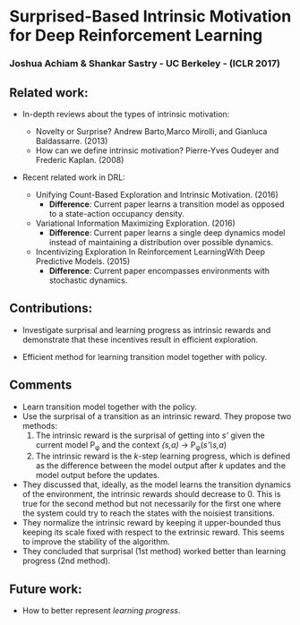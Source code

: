 # Surprised-Based Intrinsic Motivation for Deep Reinforcement Learning

### Joshua Achiam & Shankar Sastry - UC Berkeley - (ICLR 2017)

## Related work:

- In-depth reviews about the types of intrinsic motivation:
  - Novelty or Surprise? Andrew Barto,Marco Mirolli, and Gianluca Baldassarre. (2013)
  - How can we define intrinsic motivation? Pierre-Yves Oudeyer and Frederic Kaplan. (2008)


- Recent related work in DRL:
  - Unifying Count-Based Exploration and Intrinsic Motivation. (2016)
    - __Difference__: Current paper learns a transition model as opposed to a state-action occupancy density.
  - Variational Information Maximizing Exploration. (2016)
    - __Difference__: Current paper learns a single deep dynamics model instead of maintaining a distribution over possible dynamics.
  - Incentivizing Exploration In Reinforcement LearningWith Deep Predictive Models. (2015)
    - __Difference__: Current paper encompasses environments with stochastic dynamics.

## Contributions:
- Investigate surprisal and learning progress as intrinsic rewards and demonstrate that these incentives result in efficient exploration.

- Efficient method for learning transition model together with policy.

## Comments

- Learn transition model together with the policy.
- Use the surprisal of a transition as an intrinsic reward. They propose two methods:
  1. The intrinsic reward is the surprisal of getting into _s'_ given the current model P<sub>&phi;</sub> and the context _(s,a)_ -> P<sub>&phi;</sub>(_s'\s,a_)
  2. The intrinsic reward is the _k_-step learning progress, which is defined as the difference between the model output after _k_ updates and the model output before the updates.
- They discussed that, ideally, as the model learns the transition dynamics of the environment, the intrinsic rewards should decrease to 0. This is true for the second method but not necessarily for the first one where the system could try to reach the states with the noisiest transitions.
- They normalize the intrinsic reward by keeping it upper-bounded thus keeping its scale fixed with respect to the extrinsic reward. This seems to improve the stability of the algorithm.
- They concluded that surprisal (1st method) worked better than learning progress (2nd method).

## Future work:

  - How to better represent _learning progress_.

